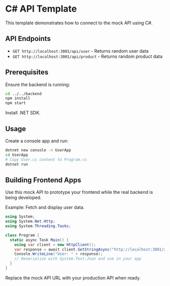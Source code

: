 # C# API Template

This template demonstrates how to connect to the mock API using C#.

## API Endpoints

- `GET http://localhost:3001/api/user` - Returns random user data
- `GET http://localhost:3001/api/product` - Returns random product data

## Prerequisites

Ensure the backend is running:

```bash
cd ../../backend
npm install
npm start
```

Install .NET SDK.

## Usage

Create a console app and run:

```bash
dotnet new console -n UserApp
cd UserApp
# Copy User.cs content to Program.cs
dotnet run
```

## Building Frontend Apps

Use this mock API to prototype your frontend while the real backend is being developed.

Example: Fetch and display user data.

```csharp
using System;
using System.Net.Http;
using System.Threading.Tasks;

class Program {
  static async Task Main() {
    using var client = new HttpClient();
    var response = await client.GetStringAsync("http://localhost:3001/api/user");
    Console.WriteLine("User: " + response);
    // Deserialize with System.Text.Json and use in your app
  }
}
```

Replace the mock API URL with your production API when ready.